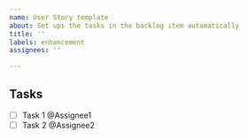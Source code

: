 ```yaml
---
name: User Story template
about: Set ups the tasks in the backlog item automatically
title: ''
labels: enhancement
assignees: ''

---
```


## Tasks

- [ ] Task 1 @Assignee1
- [ ] Task 2 @Assignee2
